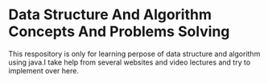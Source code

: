 # Data Structure And Algorithm Concepts And Problems Solving

This respository is only for learning perpose of data structure and algorithm using java.I take help from several websites and video lectures and try to implement over here.
